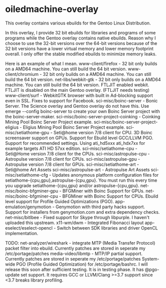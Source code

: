 # oiledmachine-overlay
This overlay contains various ebuilds for the Gentoo Linux Distribution.

In this overlay, I provide 32 bit ebuilds for libraries and programs of some programs while the Gentoo overlay contains native ebuilds.  Reason why I choose to use the 32-bit versions over the 64-bit versions because of the 32 bit versions have a lower virtual memory and lower memory footprint overall.  I only offer the stable modified ebuilds to minimize memory leaks.

Here is an example of what I mean.
www-client/firefox - 32 bit only builds on a AMD64 machine.  You can still build the 64 bit version.
www-client/chromium - 32 bit only builds on a AMD64 machine.  You can still build the 64 bit version.
net-libs/webkit-gtk - 32 bit only builds on a AMD64 machine.  You can still build the 64 bit version.  FTLJIT enabled webkit.  FTLJIT is disabled on the main Gentoo overlay.  (FTLJIT needs testing)
www-client/surf - WebkitGTK browser with built in Ad-blocking support even in SSL.  Fixes to support for Facebook.
sci-misc/boinc-server - Bonic Server.  The Science overlay and Gentoo overlay do not have this.  Use emerge --config boinc-server to create your own Boinc Server project with the boinc-server-maker.
sci-misc/boinc-server-project-coinking - Coinking Mining Pool Boinc Server Project example.
sci-misc/boinc-server-project-eligius - Eligius Mining Pool Boinc Server Project example.
sci-misc/setiathome-gpu - Seti@home version 7/8 client for CPU.  3D Boinc screensaver support on GPUs.  Support for Ebuild level GCC/LLVM PGO.  Support for recommended settings.  Using ati_hd5xxx ati_hdx7xx for example targets ATI HD 57xx edition.
sci-misc/setiathome-cpu - Seti@Home version 7/8 client for the CPUs.
sci-misc/astropulse-cpu - Astropulse version 7/8 client for CPUs.
sci-misc/astropulse-gpu - Astropulse version 7/8 client for GPUs.
sci-misc/setiathome-art - Seti@home Art Assets
sci-misc/astropulse-art - Astropulse Art Assets
sci-misc/setiathome-cfg - Updates anonymous platform configuration files for setiathome-{cpu,gpu},astropulse-{cpu,gpu}.  You must run this every time you upgrade setiathome-{cpu,gpu} and/or astropulse-{cpu,gpu}.
net-misc/boinc-bfgminer-gpu - BFGMiner with Boinc Support for GPUs.
net-misc/boinc-bfgminer-cpu - BFGMiner with Boinc Support for CPUs.  Ebuild level support for Profile Guided Optimizations (PGO).
app-emulation/genymotion - Genymotion with third party hacks support.  Support for installers from genymotion.com and extra dependency checks.
net-misc/bitlbee - Fixed support for Skype through libpurple.  I haven't uploaded this upstream.
x11-wm/dwm - Integrated Fibonacci layout
app-eselect/eselect-opencl - Switch between SDK libraries and driver OpenCL implementation.

TODO:
net-analyzer/wireshark - integrate MTP (Media Transfer Protocol) packet filter into ebuild.  Currently patches are stored in seperate my /etc/portage/patches
media-video/libmtp - MTP/IP partial support.  Currently patches are stored in seperate my /etc/portage/patches
System-wide PGO (Profile Guided Optimization) for /etc/portage/bashrc.  I will release this soon after sufficient testing.  It is in testing phase.  It has @pgo-update set support.  It requires GCC or LLVM/Clang >=3.7 support since <3.7 breaks library profiling.
